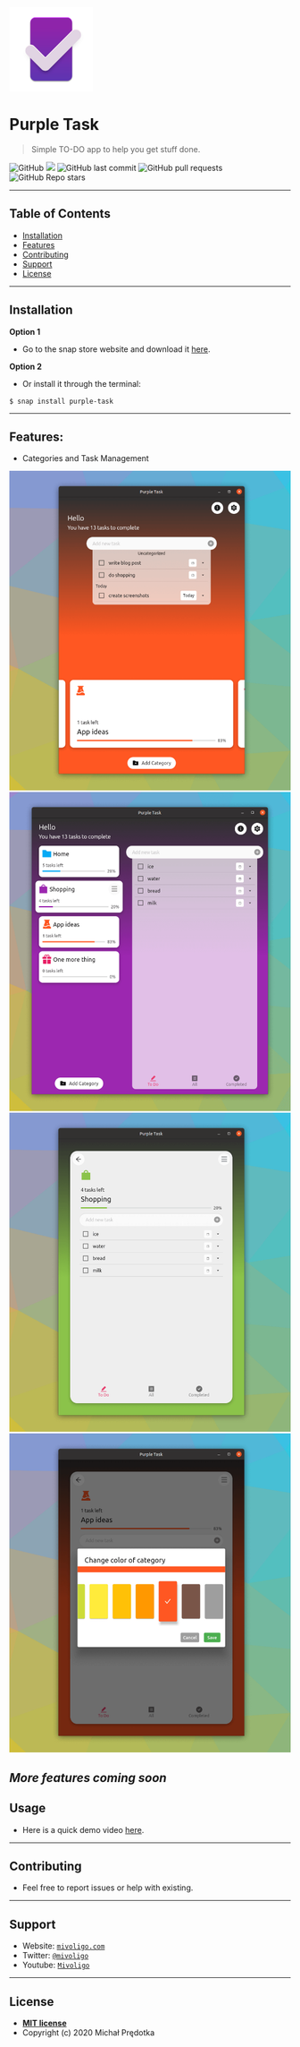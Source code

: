 <img src="snap/gui/icon.png" width="150px" height="150px">

# Purple Task

> Simple TO-DO app to help you get stuff done.


![GitHub](https://img.shields.io/github/license/mivoligo/purple_task) <img src="https://img.shields.io/badge/version-v1.1.0-orange"> ![GitHub last commit](https://img.shields.io/github/last-commit/mivoligo/purple_task) ![GitHub pull requests](https://img.shields.io/github/issues-pr/mivoligo/purple_task) ![GitHub Repo stars](https://img.shields.io/github/stars/mivoligo/purple_task?style=flat)

---

## Table of Contents

- [Installation](#installation)
- [Features](#features)
- [Contributing](#contributing)
- [Support](#support)
- [License](#license)




---

## Installation

**Option 1**
- Go to the snap store website and download it <a href="https://snapcraft.io/purple-task" target="_blank">here</a>.

**Option 2**
- Or install it through the terminal:
```shell
$ snap install purple-task
```

---

## Features:
- Categories and Task Management

<img src="assets/screenshots/narrow_1.png">

<img src="assets/screenshots/wide_1.png">

<img src="assets/screenshots/category.png">

<img src="assets/screenshots/color.png">

*More features coming soon*
---

## Usage


- Here is a quick demo video <a href="https://www.youtube.com/watch?v=zBpbEn4pzSI" target="_blank">here</a>.

---

## Contributing
- Feel free to report issues or help with existing.


---
## Support


- Website: <a href="https://mivoligo.com" target="_blank">`mivoligo.com`</a>
- Twitter: <a href="https://twitter.com/mivoligo" target="_blank">`@mivoligo`</a>
- Youtube: <a href="https://www.youtube.com/user/mivoligo" target="_blank">`Mivoligo`</a>




---

## License

- **[MIT license](http://opensource.org/licenses/mit-license.php)**
- Copyright (c) 2020 Michał Prędotka
